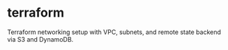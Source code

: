 # terraform

Terraform networking setup with VPC, subnets, and remote state backend via S3 and DynamoDB.
